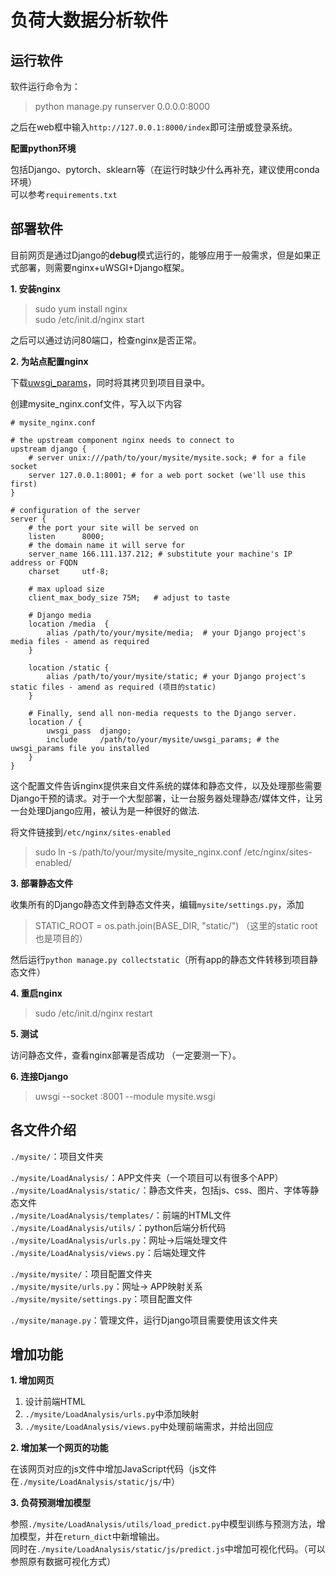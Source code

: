 # 负荷大数据分析软件
## 运行软件
软件运行命令为：
> python manage.py runserver 0.0.0.0:8000

之后在web框中输入`http://127.0.0.1:8000/index`即可注册或登录系统。

**配置python环境**

包括Django、pytorch、sklearn等（在运行时缺少什么再补充，建议使用conda环境）  
可以参考`requirements.txt`
## 部署软件
目前网页是通过Django的**debug**模式运行的，能够应用于一般需求，但是如果正式部署，则需要nginx+uWSGI+Django框架。  

**1. 安装nginx**  
> sudo yum install nginx  
sudo /etc/init.d/nginx start

之后可以通过访问80端口，检查nginx是否正常。  

**2. 为站点配置nginx**  

下载[uwsgi_params](https://github.com/nginx/nginx/blob/master/conf/uwsgi_params)，同时将其拷贝到项目目录中。

创建mysite_nginx.conf文件，写入以下内容
```
# mysite_nginx.conf

# the upstream component nginx needs to connect to
upstream django {
    # server unix:///path/to/your/mysite/mysite.sock; # for a file socket
    server 127.0.0.1:8001; # for a web port socket (we'll use this first)
}

# configuration of the server
server {
    # the port your site will be served on
    listen      8000;
    # the domain name it will serve for
    server_name 166.111.137.212; # substitute your machine's IP address or FQDN
    charset     utf-8;

    # max upload size
    client_max_body_size 75M;   # adjust to taste

    # Django media
    location /media  {
        alias /path/to/your/mysite/media;  # your Django project's media files - amend as required
    }

    location /static {
        alias /path/to/your/mysite/static; # your Django project's static files - amend as required (项目的static)
    }

    # Finally, send all non-media requests to the Django server.
    location / {
        uwsgi_pass  django;
        include     /path/to/your/mysite/uwsgi_params; # the uwsgi_params file you installed
    }
}
```
这个配置文件告诉nginx提供来自文件系统的媒体和静态文件，以及处理那些需要Django干预的请求。对于一个大型部署，让一台服务器处理静态/媒体文件，让另一台处理Django应用，被认为是一种很好的做法.

将文件链接到`/etc/nginx/sites-enabled`
> sudo ln -s  /path/to/your/mysite/mysite_nginx.conf  /etc/nginx/sites-enabled/

**3. 部署静态文件**

收集所有的Django静态文件到静态文件夹，编辑`mysite/settings.py`，添加
> STATIC_ROOT = os.path.join(BASE_DIR, "static/")  （这里的static root也是项目的）

然后运行`python manage.py collectstatic`（所有app的静态文件转移到项目静态文件）

**4. 重启nginx**
> sudo /etc/init.d/nginx restart

**5. 测试**

访问静态文件，查看nginx部署是否成功 （一定要测一下）。

**6. 连接Django**
> uwsgi --socket :8001 --module mysite.wsgi

## 各文件介绍
`./mysite/`：项目文件夹  

`./mysite/LoadAnalysis/`：APP文件夹（一个项目可以有很多个APP）  
`./mysite/LoadAnalysis/static/`：静态文件夹，包括js、css、图片、字体等静态文件  
`./mysite/LoadAnalysis/templates/`：前端的HTML文件  
`./mysite/LoadAnalysis/utils/`：python后端分析代码  
`./mysite/LoadAnalysis/urls.py`：网址$\rightarrow$后端处理文件  
`./mysite/LoadAnalysis/views.py`：后端处理文件

`./mysite/mysite/`：项目配置文件夹  
`./mysite/mysite/urls.py`：网址$\rightarrow$ APP映射关系  
`./mysite/mysite/settings.py`：项目配置文件

`./mysite/manage.py`：管理文件，运行Django项目需要使用该文件夹

## 增加功能
**1. 增加网页**

1. 设计前端HTML
2. `./mysite/LoadAnalysis/urls.py`中添加映射
3. `./mysite/LoadAnalysis/views.py`中处理前端需求，并给出回应

**2. 增加某一个网页的功能**

在该网页对应的js文件中增加JavaScript代码（js文件在`./mysite/LoadAnalysis/static/js/`中）

**3. 负荷预测增加模型**

参照`./mysite/LoadAnalysis/utils/load_predict.py`中模型训练与预测方法，增加模型，并在`return_dict`中新增输出。  
同时在`./mysite/LoadAnalysis/static/js/predict.js`中增加可视化代码。（可以参照原有数据可视化方式）
